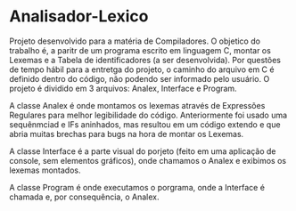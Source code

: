 # Analisador-Lexico
Projeto desenvolvido para a matéria de Compiladores. O objetico do trabalho é, a paritr de um programa escrito em linguagem C, montar os Lexemas e a Tabela de identificadores (a ser desenvolvida).
Por questões de tempo hábil para a entretga do projeto, o caminho do arquivo em C é definido dentro do código, não podendo ser informado pelo usuário.
O projeto é dividido em 3 arquivos: Analex, Interface e Program.

A classe Analex é onde montamos os lexemas através de Expressões Regulares para melhor legibilidade do código. Anteriormente foi usado uma sequênmciad e IFs aninhados, mas resultou em um código extendo e que abria muitas brechas para bugs na hora de montar os Lexemas.

A classe Interface é a parte visual do porjeto (feito em uma aplicação de console, sem elementos gráficos), onde chamamos o Analex e exibimos os lexemas montados.

A classe Program é onde executamos o porgrama, onde a Interface é chamada e, por consequência, o Analex. 
